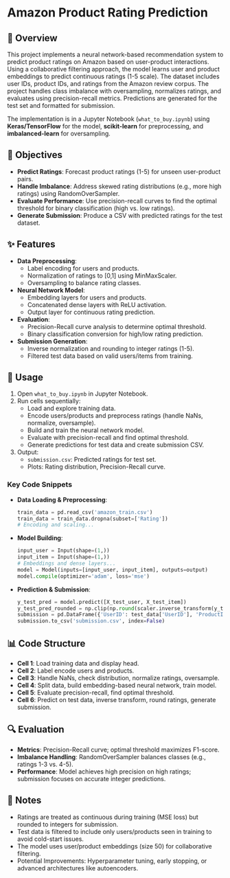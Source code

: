 # Amazon Product Rating Prediction

## 📖 Overview

This project implements a neural network-based recommendation system to predict product ratings on Amazon based on user-product interactions. Using a collaborative filtering approach, the model learns user and product embeddings to predict continuous ratings (1-5 scale). The dataset includes user IDs, product IDs, and ratings from the Amazon review corpus. The project handles class imbalance with oversampling, normalizes ratings, and evaluates using precision-recall metrics. Predictions are generated for the test set and formatted for submission.

The implementation is in a Jupyter Notebook (`what_to_buy.ipynb`) using **Keras/TensorFlow** for the model, **scikit-learn** for preprocessing, and **imbalanced-learn** for oversampling.

## 🎯 Objectives

- **Predict Ratings**: Forecast product ratings (1-5) for unseen user-product pairs.
- **Handle Imbalance**: Address skewed rating distributions (e.g., more high ratings) using RandomOverSampler.
- **Evaluate Performance**: Use precision-recall curves to find the optimal threshold for binary classification (high vs. low ratings).
- **Generate Submission**: Produce a CSV with predicted ratings for the test dataset.

## ✨ Features

- **Data Preprocessing**:
  - Label encoding for users and products.
  - Normalization of ratings to \[0,1\] using MinMaxScaler.
  - Oversampling to balance rating classes.
- **Neural Network Model**:
  - Embedding layers for users and products.
  - Concatenated dense layers with ReLU activation.
  - Output layer for continuous rating prediction.
- **Evaluation**:
  - Precision-Recall curve analysis to determine optimal threshold.
  - Binary classification conversion for high/low rating prediction.
- **Submission Generation**:
  - Inverse normalization and rounding to integer ratings (1-5).
  - Filtered test data based on valid users/items from training.

## 🚀 Usage

1. Open `what_to_buy.ipynb` in Jupyter Notebook.
2. Run cells sequentially:
   - Load and explore training data.
   - Encode users/products and preprocess ratings (handle NaNs, normalize, oversample).
   - Build and train the neural network model.
   - Evaluate with precision-recall and find optimal threshold.
   - Generate predictions for test data and create submission CSV.
3. Output:
   - `submission.csv`: Predicted ratings for test set.
   - Plots: Rating distribution, Precision-Recall curve.

### Key Code Snippets

- **Data Loading & Preprocessing**:

  ```python
  train_data = pd.read_csv('amazon_train.csv')
  train_data = train_data.dropna(subset=['Rating'])
  # Encoding and scaling...
  ```
- **Model Building**:

  ```python
  input_user = Input(shape=(1,))
  input_item = Input(shape=(1,))
  # Embeddings and dense layers...
  model = Model(inputs=[input_user, input_item], outputs=output)
  model.compile(optimizer='adam', loss='mse')
  ```
- **Prediction & Submission**:

  ```python
  y_test_pred = model.predict([X_test_user, X_test_item])
  y_test_pred_rounded = np.clip(np.round(scaler.inverse_transform(y_test_pred)), 1, 5).astype(int)
  submission = pd.DataFrame({'UserID': test_data['UserID'], 'ProductID': test_data['ProductID'], 'Rating': y_test_pred_rounded.flatten()})
  submission.to_csv('submission.csv', index=False)
  ```

## 📊 Code Structure

- **Cell 1**: Load training data and display head.
- **Cell 2**: Label encode users and products.
- **Cell 3**: Handle NaNs, check distribution, normalize ratings, oversample.
- **Cell 4**: Split data, build embedding-based neural network, train model.
- **Cell 5**: Evaluate precision-recall, find optimal threshold.
- **Cell 6**: Predict on test data, inverse transform, round ratings, generate submission.

## 🔍 Evaluation

- **Metrics**: Precision-Recall curve; optimal threshold maximizes F1-score.
- **Imbalance Handling**: RandomOverSampler balances classes (e.g., ratings 1-3 vs. 4-5).
- **Performance**: Model achieves high precision on high ratings; submission focuses on accurate integer predictions.

## 📝 Notes

- Ratings are treated as continuous during training (MSE loss) but rounded to integers for submission.
- Test data is filtered to include only users/products seen in training to avoid cold-start issues.
- The model uses user/product embeddings (size 50) for collaborative filtering.
- Potential Improvements: Hyperparameter tuning, early stopping, or advanced architectures like autoencoders.